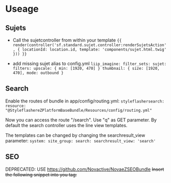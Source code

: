 # Useage

## Sujets
* Call the sujetcontroller from within your template
    `{{ render(controller('sf.standard.sujet.controller:renderSujetsAction', {
     locationId: location.id,
        template: 'components/sujet.html.twig'
        })) }}`

* add missing sujet alias to config.yml
    `
liip_imagine:
    filter_sets:
        sujet:
            filters:
                upscale: { min: [1920, 470] }
                thumbnail: { size: [1920, 470], mode: outbound }
`

## Search

Enable the routes of bundle in app/config/routing.yml:
`
styleflashersearch:
    resource: "@StyleflashereZPlatformBaseBundle/Resources/config/routing.yml"
`

Now you can access the route "/search". Use "q" as GET parameter. By default the search controller uses the line view templates.

The templates can be changed by changing the searchresult_view parameter:
`
system:
    site_group:
        search:
            searchresult_view: 'search'
`

## SEO
DEPRECATED: USE https://github.com/Novactive/NovaeZSEOBundle
~~Insert the following snippet into you <head> tag:~~

